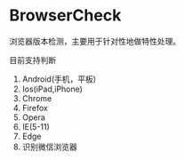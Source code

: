 # BrowserCheck
浏览器版本检测，主要用于针对性地做特性处理。

目前支持判断

1. Android(手机，平板)
2. Ios(iPad,iPhone)
3. Chrome
4. Firefox
5. Opera
6. IE(5-11)
7. Edge
8. 识别微信浏览器

